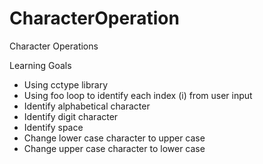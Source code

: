 # CharacterOperation
Character Operations

Learning Goals
- Using cctype library
- Using foo loop to identify each index (i) from user input
- Identify alphabetical character
- Identify digit character
- Identify space
- Change lower case character to upper case
- Change upper case character to lower case
